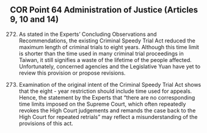 ## COR Point 64 Administration of Justice (Articles 9, 10 and 14)

<ol start="272">
  <li><p>As stated in the Experts’ Concluding Observations and Recommendations, the existing Criminal Speedy Trial Act reduced the maximum length of criminal trials to eight years. Although this time limit is shorter than the time used in many criminal trial proceedings in Taiwan, it still signifies a waste of the lifetime of the people affected. Unfortunately, concerned agencies and the Legislative Yuan have yet to review this provision or propose revisions.</p></li>

  <li><p>Examination of the original intent of the Criminal Speedy Trial Act shows that the eight - year restriction should include time used for appeals. Hence, the statement by the Experts that “there are no corresponding time limits imposed on the Supreme Court, which often repeatedly revokes the High Court judgements and remands the case back to the High Court for repeated retrials” may reflect a misunderstanding of the provisions of this act.</p></li>
</ol>
